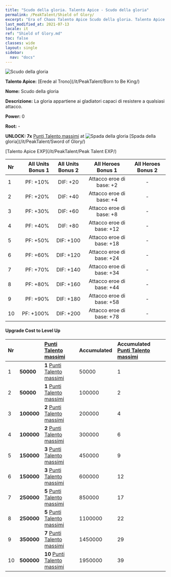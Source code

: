 ```yaml
---
title: "Scudo della gloria. Talento Apice - Scudo della gloria"
permalink: /PeakTalent/Shield of Glory/
excerpt: "Era of Chaos Talento Apice Scudo della gloria. Talento Apice Scudo della gloria. Scudo della gloria"
last_modified_at: 2021-07-13
locale: it
ref: "Shield of Glory.md"
toc: false
classes: wide
layout: single
sidebar:
  nav: "docs"
---
```


  ![Scudo della gloria](/images/pt/talent_4202.png)

  **Talento Apice:** [Erede al Trono](/it/PeakTalent/Born to Be King/)

  **Nome:** Scudo della gloria

  **Descrizione:** La gloria appartiene ai gladiatori capaci di resistere a qualsiasi attacco.

  **Power:** 0

  **Root:** -

  **UNLOCK: 7x** [Punti Talento massimi](/ItemsIT/con_934/) at ![Spada della gloria](/images/pt/talent_4201.png) [Spada della gloria](/it/PeakTalent/Sword of Glory/)

  [Talento Apice EXP](/it/PeakTalent/Peak Talent EXP/)

  | Nr | All Units Bonus 1 | All Units Bonus 2 | All Heroes Bonus 1 | All Heroes Bonus 2 |
  |:---|--------------:|:-------------:|:-------------:|:-------------:|
  | 1 | PF: +10% | DIF: +20 | Attacco eroe di base: +2 | - |
  | 2 | PF: +20% | DIF: +40 | Attacco eroe di base: +4 | - |
  | 3 | PF: +30% | DIF: +60 | Attacco eroe di base: +8 | - |
  | 4 | PF: +40% | DIF: +80 | Attacco eroe di base: +12 | - |
  | 5 | PF: +50% | DIF: +100 | Attacco eroe di base: +18 | - |
  | 6 | PF: +60% | DIF: +120 | Attacco eroe di base: +24 | - |
  | 7 | PF: +70% | DIF: +140 | Attacco eroe di base: +34 | - |
  | 8 | PF: +80% | DIF: +160 | Attacco eroe di base: +44 | - |
  | 9 | PF: +90% | DIF: +180 | Attacco eroe di base: +58 | - |
  | 10 | PF: +100% | DIF: +200 | Attacco eroe di base: +78 | - |


#### Upgrade Cost to Level Up

  | Nr | <i class="fas fa-coins"/> | [Punti Talento massimi](/ItemsIT/con_934/) | Accumulated <i class="fas fa-coins"/> | Accumulated [Punti Talento massimi](/ItemsIT/con_934/) |
  |:---|:--------------|:-------------|:-------------|:-------------|
  | 1 | **50000** | **1** [Punti Talento massimi](/ItemsIT/con_934/) | 50000 | 1 |
  | 2 | **50000** | **1** [Punti Talento massimi](/ItemsIT/con_934/) | 100000 | 2 |
  | 3 | **100000** | **2** [Punti Talento massimi](/ItemsIT/con_934/) | 200000 | 4 |
  | 4 | **100000** | **2** [Punti Talento massimi](/ItemsIT/con_934/) | 300000 | 6 |
  | 5 | **150000** | **3** [Punti Talento massimi](/ItemsIT/con_934/) | 450000 | 9 |
  | 6 | **150000** | **3** [Punti Talento massimi](/ItemsIT/con_934/) | 600000 | 12 |
  | 7 | **250000** | **5** [Punti Talento massimi](/ItemsIT/con_934/) | 850000 | 17 |
  | 8 | **250000** | **5** [Punti Talento massimi](/ItemsIT/con_934/) | 1100000 | 22 |
  | 9 | **350000** | **7** [Punti Talento massimi](/ItemsIT/con_934/) | 1450000 | 29 |
  | 10 | **500000** | **10** [Punti Talento massimi](/ItemsIT/con_934/) | 1950000 | 39 |
